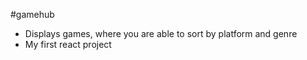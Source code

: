 #gamehub

- Displays games, where you are able to sort by platform and genre
- My first react project
